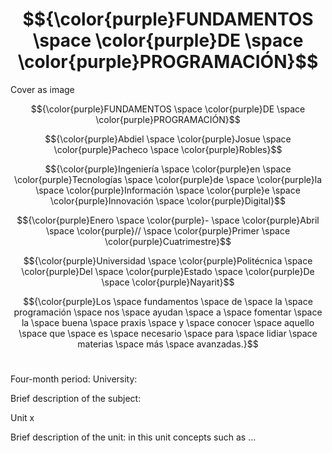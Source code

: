# $${\color{purple}FUNDAMENTOS \space \color{purple}DE \space \color{purple}PROGRAMACIÓN}$$

Cover as image

$${\color{purple}FUNDAMENTOS \space \color{purple}DE \space \color{purple}PROGRAMACIÓN}$$

$${\color{purple}Abdiel \space \color{purple}Josue \space \color{purple}Pacheco \space \color{purple}Robles}$$

$${\color{purple}Ingeniería \space \color{purple}en \space \color{purple}Tecnologías \space \color{purple}de \space \color{purple}la \space \color{purple}Información \space \color{purple}e \space \color{purple}Innovación \space \color{purple}Digital}$$

$${\color{purple}Enero \space \color{purple}- \space \color{purple}Abril \space \color{purple}// \space \color{purple}Primer \space \color{purple}Cuatrimestre}$$

$${\color{purple}Universidad \space \color{purple}Politécnica \space \color{purple}Del \space \color{purple}Estado \space \color{purple}De \space \color{purple}Nayarit}$$

$${\color{purple}Los \space fundamentos \space de \space la \space programación \space nos \space ayudan \space a \space fomentar \space la \space buena \space praxis \space y \space conocer \space aquello \space que \space es \space necesario \space para \space lidiar \space materias \space más \space avanzadas.}$$


#

Four-month period:
University:

Brief description of the subject:

Unit x

Brief description of the unit: in this unit concepts such as ...

